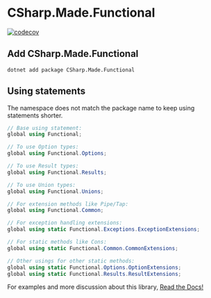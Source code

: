 # CSharp.Made.Functional
[![codecov](https://codecov.io/gh/th3oth3rjak3/CSharp.Made.Functional/graph/badge.svg?token=5UF3R55ET6)](https://codecov.io/gh/th3oth3rjak3/CSharp.Made.Functional)

## Add CSharp.Made.Functional

```title="Command Line"
dotnet add package CSharp.Made.Functional
```

## Using statements

The namespace does not match the package name to keep using statements shorter.

```cs title="Usings.cs"
// Base using statement:
global using Functional;

// To use Option types:
global using Functional.Options;

// To use Result types:
global using Functional.Results;

// To use Union types:
global using Functional.Unions;

// For extension methods like Pipe/Tap:
global using Functional.Common;

// For exception handling extensions:
global using static Functional.Exceptions.ExceptionExtensions;

// For static methods like Cons:
global using static Functional.Common.CommonExtensions;

// Other usings for other static methods:
global using static Functional.Options.OptionExtensions;
global using static Functional.Results.ResultExtensions;
```

For examples and more discussion about this library, [Read the Docs!](https://th3oth3rjak3.github.io/CSharp.Made.Functional)
